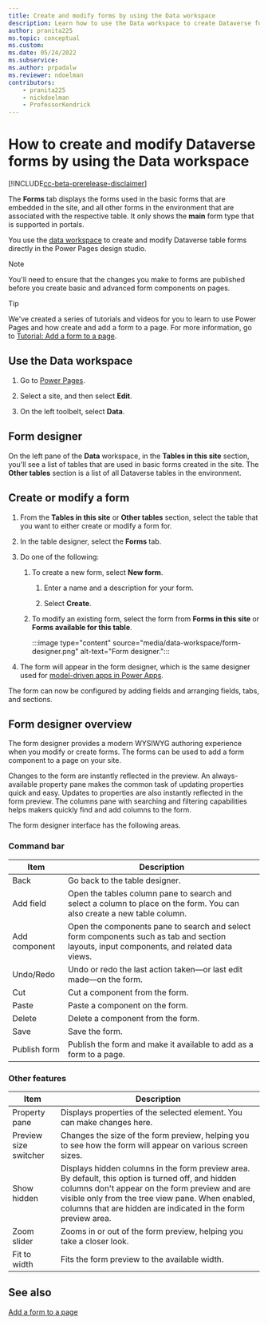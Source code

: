 ```yaml
---
title: Create and modify forms by using the Data workspace
description: Learn how to use the Data workspace to create Dataverse forms.
author: pranita225
ms.topic: conceptual
ms.custom: 
ms.date: 05/24/2022
ms.subservice:
ms.author: prpadalw
ms.reviewer: ndoelman
contributors:
    - pranita225
    - nickdoelman
    - ProfessorKendrick
---
```


# How to create and modify Dataverse forms by using the Data workspace

[!INCLUDE[cc-beta-prerelease-disclaimer](../includes/cc-beta-prerelease-disclaimer.md)]

The **Forms** tab displays the forms used in the basic forms that are embedded in the site, and all other forms in the environment that are associated with the respective table. It only shows the **main** form type that is supported in portals. 

You use the [data workspace](..\getting-started\use-data-workspace.md) to create and modify Dataverse table forms directly in the Power Pages design studio.

> [!NOTE]
> You'll need to ensure that the changes you make to forms are published before you create basic and advanced form components on pages.

> [!TIP]
> We've created a series of tutorials and videos for you to learn to use Power Pages and how create and add a form to a page. For more information, go to [Tutorial: Add a form to a page](../getting-started/tutorial-add-form-to-page.md).

## Use the Data workspace

1. Go to [Power Pages](https://make.powerpages.microsoft.com/).

1. Select a site, and then select **Edit**.

1. On the left toolbelt, select **Data**.

## Form designer

On the left pane of the **Data** workspace, in the **Tables in this site** section, you'll see a list of tables that are used in basic forms created in the site. The **Other tables** section is a list of all Dataverse tables in the environment.

## Create or modify a form

1. From the **Tables in this site** or **Other tables** section, select the table that you want to either create or modify a form for.

1. In the table designer, select the **Forms** tab.

1. Do one of the following:

    1. To create a new form, select **New form**.

        1. Enter a name and a description for your form.

        1. Select **Create**.

    1. To modify an existing form, select the form from **Forms in this site** or **Forms available for this table**. 

        :::image type="content" source="media/data-workspace/form-designer.png" alt-text="Form designer.":::

1. The form will appear in the form designer, which is the same designer used for [model-driven apps in Power Apps](/power-apps/maker/model-driven-apps/form-designer-overview). 

The form can now be configured by adding fields and arranging fields, tabs, and sections.

## Form designer overview

The form designer provides a modern WYSIWYG authoring experience when you modify or create forms. The forms can be used to add a form component to a page on your site.

Changes to the form are instantly reflected in the preview. An always-available property pane makes the common task of updating properties quick and easy. Updates to properties are also instantly reflected in the form preview. The columns pane with searching and filtering capabilities helps makers quickly find and add columns to the form. 

The form designer interface has the following areas.

### Command bar

| Item | Description |
| - | - |
| Back | Go back to the table designer. |
| Add field | Open the tables column pane to search and select a column to place on the form. You can also create a new table column. |
| Add component | Open the components pane to search and select form components such as tab and section layouts, input components, and related data views. |
| Undo/Redo | Undo or redo the last action taken—or last edit made—on the form. |
| Cut | Cut a component from the form. |
| Paste | Paste a component on the form. |
| Delete | Delete a component from the form. |
| Save | Save the form. |
| Publish form | Publish the form and make it available to add as a form to a page. |

### Other features

| Item | Description |
| - | - |
| Property pane | Displays properties of the selected element. You can make changes here. |
| Preview size switcher | Changes the size of the form preview, helping you to see how the form will appear on various screen sizes. |
| Show hidden | Displays hidden columns in the form preview area. By default, this option is turned off, and hidden columns don't appear on the form preview and are visible only from the tree view pane. When enabled, columns that are hidden are indicated in the form preview area. |
| Zoom slider | Zooms in or out of the form preview, helping you take a closer look. |
| Fit to width | Fits the form preview to the available width. |

## See also

[Add a form to a page](../getting-started/add-form.md)